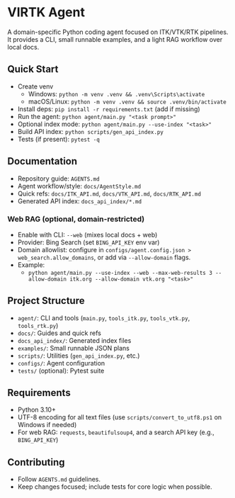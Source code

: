 # VIRTK Agent

A domain-specific Python coding agent focused on ITK/VTK/RTK pipelines. It provides a CLI, small runnable examples, and a light RAG workflow over local docs.

## Quick Start

- Create venv
  - Windows: `python -m venv .venv && .venv\Scripts\activate`
  - macOS/Linux: `python -m venv .venv && source .venv/bin/activate`
- Install deps: `pip install -r requirements.txt` (add if missing)
- Run the agent: `python agent/main.py "<task prompt>"`
- Optional index mode: `python agent/main.py --use-index "<task>"`
- Build API index: `python scripts/gen_api_index.py`
- Tests (if present): `pytest -q`

## Documentation

- Repository guide: `AGENTS.md`
- Agent workflow/style: `docs/AgentStyle.md`
- Quick refs: `docs/ITK_API.md`, `docs/VTK_API.md`, `docs/RTK_API.md`
- Generated API index: `docs_api_index/*.md`

### Web RAG (optional, domain-restricted)

- Enable with CLI: `--web` (mixes local docs + web)
- Provider: Bing Search (set `BING_API_KEY` env var)
- Domain allowlist: configure in `configs/agent.config.json > web_search.allow_domains`, or add via `--allow-domain` flags.
- Example:
  - `python agent/main.py --use-index --web --max-web-results 3 --allow-domain itk.org --allow-domain vtk.org "<task>"`

## Project Structure

- `agent/`: CLI and tools (`main.py`, `tools_itk.py`, `tools_vtk.py`, `tools_rtk.py`)
- `docs/`: Guides and quick refs
- `docs_api_index/`: Generated index files
- `examples/`: Small runnable JSON plans
- `scripts/`: Utilities (`gen_api_index.py`, etc.)
- `configs/`: Agent configuration
- `tests/` (optional): Pytest suite

## Requirements

- Python 3.10+
- UTF-8 encoding for all text files (use `scripts/convert_to_utf8.ps1` on Windows if needed)
 - For web RAG: `requests`, `beautifulsoup4`, and a search API key (e.g., `BING_API_KEY`)

## Contributing

- Follow `AGENTS.md` guidelines.
- Keep changes focused; include tests for core logic when possible.

